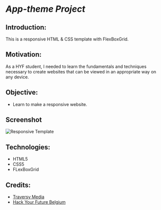 # *_App-theme Project_*

## Introduction:

This is a responsive HTML & CSS template with FlexBoxGrid.

## Motivation:

As a HYF student, I needed to learn the fundamentals and techniques necessary to create websites that can be viewed in an appropriate way on any device.

## Objective:

- Learn to make a responsive website.

## Screenshot
![Responsive Template](https://user-images.githubusercontent.com/59319966/72987889-8f5bfa00-3deb-11ea-8f11-af43441571ab.png)

## Technologies:
- HTML5
- CSS5
- FLexBoxGrid
## Credits:

- [Traversy Media](https://www.youtube.com/watch?v=qlA7dputiNc)
- [Hack Your Future Belgium](https://github.com/HackYourFutureBelgium/incremental-development/tree/master/week-2)
